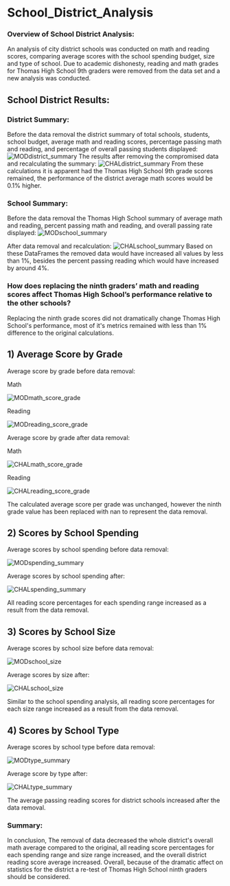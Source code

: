 # School_District_Analysis

### Overview of School District Analysis:
An analysis of city district schools was conducted on math and reading scores, comparing average scores with the school spending budget, size and type of school. Due to academic dishonesty, reading and math grades for Thomas High School 9th graders were removed from the data set and a new analysis was conducted.

## School District Results:
### District Summary:
Before the data removal the district summary of total schools, students, school budget, average math and reading scores, percentage passing math and reading, and percentage of overall passing students displayed:
![MODdistrict_summary](https://user-images.githubusercontent.com/99298165/163697541-b8456422-a8a6-4031-a979-ce9e5195315c.png)
The results after removing the compromised data and recalculating the summary:
![CHALdistrict_summary](https://user-images.githubusercontent.com/99298165/163697933-573671a8-5323-42a7-9328-2003b44d4ac5.png)
From these calculations it is apparent had the Thomas High School 9th grade scores remained, the performance of the district average math scores would be 0.1% higher.
### School Summary:
Before the data removal the Thomas High School summary of average math and reading, percent passing math and reading, and overall passing rate displayed:
![MODschool_summary](https://user-images.githubusercontent.com/99298165/163699096-19bc7170-68e0-4e12-9bac-0a283eff92d8.png)

After data removal and recalculation:
![CHALschool_summary](https://user-images.githubusercontent.com/99298165/163699098-446bbe9b-cb5e-43b4-8677-4b0bd7050213.png)
Based on these DataFrames the removed data would have increased all values by less than 1%, besides the percent passing reading which would have increased by around 4%. 
### How does replacing the ninth graders’ math and reading scores affect Thomas High School’s performance relative to the other schools?
Replacing the ninth grade scores did not dramatically change Thomas High School's performance, most of it's metrics remained with less than 1% difference to the original calculations.

## 1) Average Score by Grade
Average score by grade before data removal:

Math

![MODmath_score_grade](https://user-images.githubusercontent.com/99298165/163699613-cbbf5fb2-2c90-4822-b0e9-03aef6071588.png)

Reading

![MODreading_score_grade](https://user-images.githubusercontent.com/99298165/163699619-9bd2f776-5abd-40f2-b984-e94e00424f4d.png)

Average score by grade after data removal:

Math 

![CHALmath_score_grade](https://user-images.githubusercontent.com/99298165/163699629-babc55f9-78a4-4c89-aaa5-a80a56f0d956.png)

Reading

![CHALreading_score_grade](https://user-images.githubusercontent.com/99298165/163699638-ab35c5b6-0583-411a-8f10-b42a35a5ac6a.png)

The calculated average score per grade was unchanged, however the ninth grade value has been replaced with nan to represent the data removal.

## 2) Scores by School Spending

Average scores by school spending before data removal:

![MODspending_summary](https://user-images.githubusercontent.com/99298165/163700026-44c1aacc-07e9-4347-8882-14094b3da567.png)

Average scores by school spending after:

![CHALspending_summary](https://user-images.githubusercontent.com/99298165/163700036-96e4a76e-76de-42c8-803a-e11117261f0e.png)

All reading score percentages for each spending range increased as a result from the data removal.

## 3) Scores by School Size

Average scores by school size before data removal:

![MODschool_size](https://user-images.githubusercontent.com/99298165/163700144-feb22bea-d091-4212-b02d-6b2f49fb0bec.png)

Average scores by size after:

![CHALschool_size](https://user-images.githubusercontent.com/99298165/163700147-16cafd0d-7f8d-487f-bff1-504dcf529a64.png)

Similar to the school spending analysis, all reading score percentages for each size range increased as a result from the data removal.

## 4) Scores by School Type

Average scores by school type before data removal:

![MODtype_summary](https://user-images.githubusercontent.com/99298165/163700251-8ca1cc5f-f715-44e0-bad8-ddc81eba7f18.png)

Average score by type after:

![CHALtype_summary](https://user-images.githubusercontent.com/99298165/163700270-4d6805cb-bf7c-4e2c-86f1-9c1d28fb2eaa.png)

The average passing reading scores for district schools increased after the data removal.

### Summary:
In conclusion, The removal of data decreased the whole district's overall math average compared to the original, all reading score percentages for each spending range and size range increased, and the overall district reading score average increased. Overall, because of the dramatic affect on statistics for the district a re-test of Thomas High School ninth graders should be considered.
